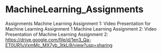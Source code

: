 # MachineLearning_Assignments
Assignments
Machine Learning Assignment 1:
Video Presentation for Machine Learning Assignment 1
Machine Learning Assignment 2:
Video Presentation of Machine Learning Assignment 2: 
https://drive.google.com/file/d/1en3_Qa-ET0UR1uVxmMc_MX7yb_3tkLi9/view?usp=sharing
